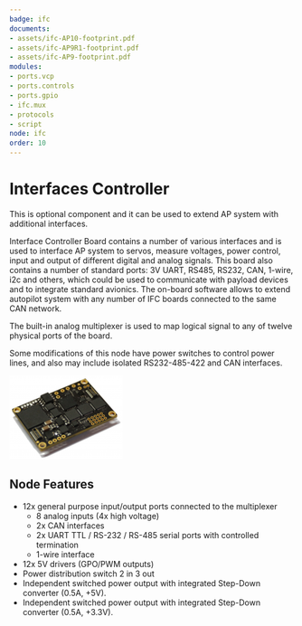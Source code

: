 ```yaml
---
badge: ifc
documents:
- assets/ifc-AP10-footprint.pdf
- assets/ifc-AP9R1-footprint.pdf
- assets/ifc-AP9-footprint.pdf
modules:
- ports.vcp
- ports.controls
- ports.gpio
- ifc.mux
- protocols
- script
node: ifc
order: 10
---
```


# Interfaces Controller

This is optional component and it can be used to extend AP system with additional interfaces.

Interface Controller Board contains a number of various interfaces and is used to interface AP system to servos, measure voltages, power control,
input and output of different digital and analog signals. This board also contains a number of standard ports: 3V UART, RS485, RS232, CAN, 1-wire, i2c and others, which could be used to communicate with payload devices and to integrate standard avionics. The on-board software allows to extend autopilot system with any number of IFC boards connected to the same CAN network.

The built-in analog multiplexer is used to map logical signal to any of twelve physical ports of the board.

Some modifications of this node have power switches to control power lines, and also may include isolated RS232-485-422 and CAN interfaces.

![IFC](assets/ifc-pcb.png)

## Node Features

* 12x general purpose input/output ports connected to the multiplexer
  * 8 analog inputs (4x high voltage)
  * 2x CAN interfaces
  * 2x UART TTL / RS-232 / RS-485 serial ports with controlled termination
  * 1-wire interface
* 12x 5V drivers (GPO/PWM outputs)
* Power distribution switch 2 in 3 out
* Independent switched power output with integrated Step-Down converter (0.5A, +5V).
* Independent switched power output with integrated Step-Down converter (0.5A, +3.3V).
